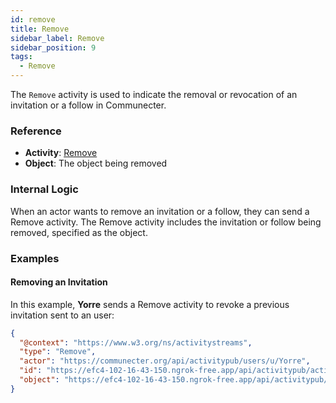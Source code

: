 ```yaml
---
id: remove
title: Remove
sidebar_label: Remove
sidebar_position: 9
tags:
  - Remove
---
```


The `Remove` activity is used to indicate the removal or revocation of an invitation or a follow in Communecter.

### Reference

- **Activity**: [Remove](https://www.w3.org/TR/activitypub/#remove-activity-inbox)
- **Object**: The object being removed

### Internal Logic

When an actor wants to remove an invitation or a follow, they can send a Remove activity. The Remove activity includes the invitation or follow being removed, specified as the object.

### Examples

#### Removing an Invitation

In this example, **Yorre** sends a Remove activity to revoke a previous invitation sent to  an user:

```json
{
  "@context": "https://www.w3.org/ns/activitystreams",
  "type": "Remove",
  "actor": "https://communecter.org/api/activitypub/users/u/Yorre",
  "id": "https://efc4-102-16-43-150.ngrok-free.app/api/activitypub/activity/id/649d3b54b3a53",
  "object": "https://efc4-102-16-43-150.ngrok-free.app/api/activitypub/activity/id/649d39d47e6c3"
}

